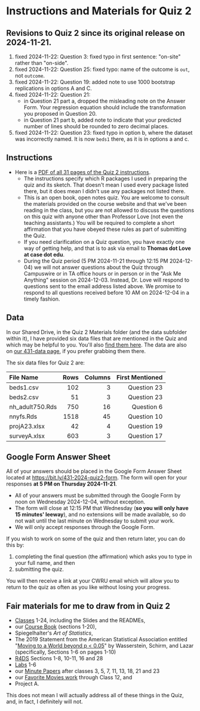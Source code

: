 # Instructions and Materials for Quiz 2

## Revisions to Quiz 2 since its original release on 2024-11-21.

1. fixed 2024-11-22: Question 3: fixed typo in first sentence: "on-site" rather than "on-side".
2. fixed 2024-11-22: Question 25: fixed typo: name of the outcome is `out`, not `outcome`.
3. fixed 2024-11-22: Question 19: added note to use 1000 bootstrap replications in options A and C.
4. fixed 2024-11-22: Question 21:
    - in Question 21 part a, dropped the misleading note on the Answer Form. Your regression equation should include the transformation you proposed in Question 20.
    - in Question 21 part b, added note to indicate that your predicted number of lines should be rounded to zero decimal places.
5. fixed 2024-11-22: Question 23: fixed typo in option b, where the dataset was incorrectly named. It is now `beds1` there, as it is in options a and c.

## Instructions

- Here is a [PDF of all 31 pages of the Quiz 2 instructions](https://github.com/THOMASELOVE/431-quizzes-2024/blob/main/quiz2/431-2024-quiz2.pdf). 
    - The instructions specify which R packages I used in preparing the quiz and its sketch. That doesn't mean I used every package listed there, but it does mean I didn't use any packages not listed there.
    - This is an open book, open notes quiz. You are welcome to consult the materials provided on the course website and that we've been reading in the class, but you are not allowed to discuss the questions on this quiz with anyone other than Professor Love (not even the teaching assistants.) You will be required to complete a short affirmation that you have obeyed these rules as part of submitting the Quiz.
    - If you need clarification on a Quiz question, you have exactly one way of getting help, and that is to ask via email to **Thomas dot Love at case dot edu**.
    - During the Quiz period (5 PM 2024-11-21 through 12:15 PM 2024-12-04) we will not answer questions about the Quiz through Campuswire or in TA office hours or in person or in the "Ask Me Anything" session on 2024-12-03. Instead, Dr. Love will respond to questions sent to the email address listed above. We promise to respond to all questions received before 10 AM on 2024-12-04 in a timely fashion.

## Data

In our Shared Drive, in the Quiz 2 Materials folder (and the data subfolder within it), I have provided six data files that are mentioned in the Quiz and which may be helpful to you. You'll also [find them here](https://github.com/THOMASELOVE/431-quizzes-2024/tree/main/quiz2/data). The data are also on [our 431-data page](https://github.com/THOMASELOVE/431-data), if you prefer grabbing them there.

The six data files for Quiz 2 are:

File Name | Rows | Columns | First Mentioned
:--------------- | ------: | -------: | -----:
beds1.csv | 102 | 3 | Question 23
beds2.csv | 51 | 3 | Question 23
nh_adult750.Rds | 750 | 16 | Question 6
nnyfs.Rds | 1518 | 45 | Question 10
projA23.xlsx | 42 | 4 | Question 19
surveyA.xlsx | 603 | 3 | Question 17

## Google Form Answer Sheet

All of your answers should be placed in the Google Form Answer Sheet located at <https://bit.ly/431-2024-quiz2-form>. The form will open for your responses **at 5 PM on Thursday 2024-11-21**.

- All of your answers must be submitted through the Google Form by noon on Wednesday 2024-12-04, without exception.
- The form will close at 12:15 PM that Wednesday (**so you will only have 15 minutes' leeway**), and no extensions will be made available, so do not wait until the last minute on Wednesday to submit your work.
- We will only accept responses through the Google Form.

If you wish to work on some of the quiz and then return later, you can do this by:

1. completing the final question (the affirmation) which asks you to type in your full name, and then
2. submitting the quiz.

You will then receive a link at your CWRU email which will allow you to return to the quiz as often as you like without losing your progress.
  
## Fair materials for me to draw from in Quiz 2

- [Classes](https://github.com/THOMASELOVE/431-classes-2024/tree/main) 1-24, including the Slides and the READMEs,
- our [Course Book](https://thomaselove.github.io/431-book/) (sections 1-20),
- Spiegelhalter's *Art of Statistics*,
- The 2019 Statement from the American Statistical Association entitled "[Moving to a World beyond p < 0.05](https://amstat.tandfonline.com/doi/full/10.1080/00031305.2019.1583913)" by Wasserstein, Schirm, and Lazar (specifically, Sections 1-6 on pages 1-10)
- [R4DS](https://r4ds.hadley.nz/) Sections 1-8, 10-11, 16 and 28 
- [Labs](https://github.com/THOMASELOVE/431-labs-2024/blob/main/README.md) 1-6
- our [Minute Papers](https://github.com/THOMASELOVE/431-minute-2024) after classes 3, 5, 7, 11, 13, 18, 21 and 23
- our [Favorite Movies work](https://github.com/THOMASELOVE/431-classes-2024/tree/main/movies) through Class 12, and
- Project A.

This does not mean I will actually address all of these things in the Quiz, and, in fact, I definitely will not.
